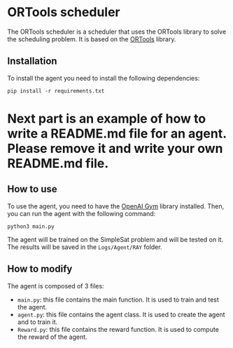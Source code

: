 # ORTools scheduler
The ORTools scheduler is a scheduler that uses the ORTools library to solve the scheduling problem. It is based on the [ORTools](https://developers.google.com/optimization) library. 


## Installation
To install the agent you need to install the following dependencies:
```
pip install -r requirements.txt
```
# Next part is an example of how to write a README.md file for an agent. Please remove it and write your own README.md file.
## How to use

To use the agent, you need to have the [OpenAI Gym](https://gym.openai.com/) library installed. Then, you can run the agent with the following command:
```
python3 main.py
```
The agent will be trained on the SimpleSat problem and will be tested on it. The results will be saved in the `Logs/Agent/RAY` folder.


## How to modify
The agent is composed of 3 files:
- `main.py`: this file contains the main function. It is used to train and test the agent.
- `agent.py`: this file contains the agent class. It is used to create the agent and to train it.
- `Reward.py`: this file contains the reward function. It is used to compute the reward of the agent.